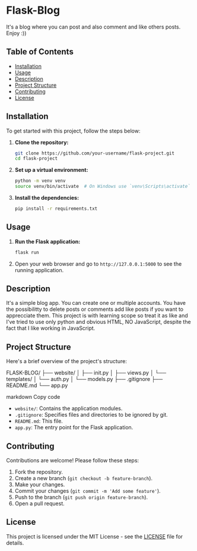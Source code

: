 # Flask-Blog
It's a blog where you can post and also comment and like others posts. Enjoy :))

## Table of Contents

- [Installation](#installation)
- [Usage](#usage)
- [Description](#description)
- [Project Structure](#project-structure)
- [Contributing](#contributing)
- [License](#license)

## Installation

To get started with this project, follow the steps below:

1. **Clone the repository:**
    ```bash
    git clone https://github.com/your-username/flask-project.git
    cd flask-project
    ```

2. **Set up a virtual environment:**
    ```bash
    python -m venv venv
    source venv/bin/activate  # On Windows use `venv\Scripts\activate`
    ```

3. **Install the dependencies:**
    ```bash
    pip install -r requirements.txt
    ```

## Usage

1. **Run the Flask application:**
    ```bash
    flask run
    ```

2. Open your web browser and go to `http://127.0.0.1:5000` to see the running application.

## Description

It's a simple blog app. You can create one or multiple accounts. You have the possibilitty to delete posts or comments add like posts if you want to apprecciate them. This project is with learning scope so treat it as like and I've tried to use only python and obvious HTML, NO JavaScript, despite the fact that I like working in JavaScript.

## Project Structure

Here's a brief overview of the project's structure:

FLASK-BLOG/
├── website/
│ ├── init.py
│ ├── views.py
│ └── templates/
│ └── auth.py
│ └── models.py
├── .gitignore
├── README.md
└── app.py

markdown
Copy code

- `website/`: Contains the application modules.
- `.gitignore`: Specifies files and directories to be ignored by git.
- `README.md`: This file.
- `app.py`: The entry point for the Flask application.

## Contributing

Contributions are welcome! Please follow these steps:

1. Fork the repository.
2. Create a new branch (`git checkout -b feature-branch`).
3. Make your changes.
4. Commit your changes (`git commit -m 'Add some feature'`).
5. Push to the branch (`git push origin feature-branch`).
6. Open a pull request.

## License

This project is licensed under the MIT License - see the [LICENSE](LICENSE) file for details.
